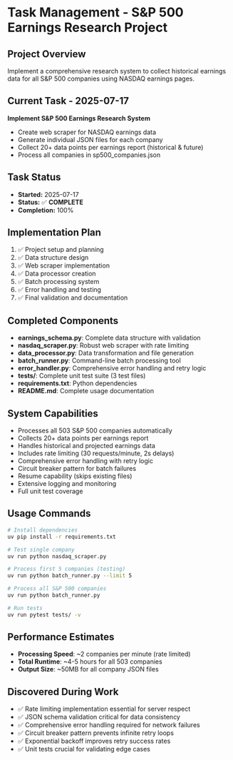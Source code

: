 # Task Management - S&P 500 Earnings Research Project

## Project Overview
Implement a comprehensive research system to collect historical earnings data for all S&P 500 companies using NASDAQ earnings pages.

## Current Task - 2025-07-17
**Implement S&P 500 Earnings Research System**
- Create web scraper for NASDAQ earnings data
- Generate individual JSON files for each company
- Collect 20+ data points per earnings report (historical & future)
- Process all companies in sp500_companies.json

## Task Status
- **Started:** 2025-07-17
- **Status:** ✅ **COMPLETE**
- **Completion:** 100%

## Implementation Plan
1. ✅ Project setup and planning
2. ✅ Data structure design
3. ✅ Web scraper implementation
4. ✅ Data processor creation
5. ✅ Batch processing system
6. ✅ Error handling and testing
7. ✅ Final validation and documentation

## Completed Components
- **earnings_schema.py**: Complete data structure with validation
- **nasdaq_scraper.py**: Robust web scraper with rate limiting
- **data_processor.py**: Data transformation and file generation
- **batch_runner.py**: Command-line batch processing tool
- **error_handler.py**: Comprehensive error handling and retry logic
- **tests/**: Complete unit test suite (3 test files)
- **requirements.txt**: Python dependencies
- **README.md**: Complete usage documentation

## System Capabilities
- Processes all 503 S&P 500 companies automatically
- Collects 20+ data points per earnings report
- Handles historical and projected earnings data
- Includes rate limiting (30 requests/minute, 2s delays)
- Comprehensive error handling with retry logic
- Circuit breaker pattern for batch failures
- Resume capability (skips existing files)
- Extensive logging and monitoring
- Full unit test coverage

## Usage Commands
```bash
# Install dependencies
uv pip install -r requirements.txt

# Test single company
uv run python nasdaq_scraper.py

# Process first 5 companies (testing)
uv run python batch_runner.py --limit 5

# Process all S&P 500 companies
uv run python batch_runner.py

# Run tests
uv run pytest tests/ -v
```

## Performance Estimates
- **Processing Speed**: ~2 companies per minute (rate limited)
- **Total Runtime**: ~4-5 hours for all 503 companies
- **Output Size**: ~50MB for all company JSON files

## Discovered During Work
- ✅ Rate limiting implementation essential for server respect
- ✅ JSON schema validation critical for data consistency
- ✅ Comprehensive error handling required for network failures
- ✅ Circuit breaker pattern prevents infinite retry loops
- ✅ Exponential backoff improves retry success rates
- ✅ Unit tests crucial for validating edge cases